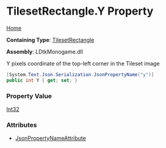 # TilesetRectangle\.Y Property

[Home](../../../README.md)

**Containing Type**: [TilesetRectangle](../README.md)

**Assembly**: LDtkMonogame\.dll

  
Y pixels coordinate of the top\-left corner in the Tileset image

```csharp
[System.Text.Json.Serialization.JsonPropertyName("y")]
public int Y { get; set; }
```

### Property Value

[Int32](https://docs.microsoft.com/en-us/dotnet/api/system.int32)

### Attributes

* [JsonPropertyNameAttribute](https://docs.microsoft.com/en-us/dotnet/api/system.text.json.serialization.jsonpropertynameattribute)

